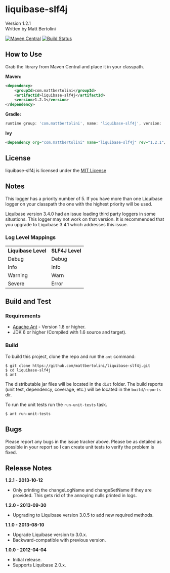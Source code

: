 # liquibase-slf4j
Version 1.2.1<br/>
Written by Matt Bertolini

[![Maven Central](https://maven-badges.herokuapp.com/maven-central/com.mattbertolini/liquibase-slf4j/badge.svg)](https://maven-badges.herokuapp.com/maven-central/com.mattbertolini/liquibase-slf4j)
[![Build Status](https://travis-ci.org/mattbertolini/liquibase-slf4j.svg?branch=master)](https://travis-ci.org/mattbertolini/liquibase-slf4j)

## How to Use
Grab the library from Maven Central and place it in your classpath.

**Maven:**

```xml
<dependency>
    <groupId>com.mattbertolini</groupId>
    <artifactId>liquibase-slf4j</artifactId>
    <version>1.2.1</version>
</dependency>
```

**Gradle:**

```groovy
runtime group: 'com.mattbertolini', name: 'liquibase-slf4j', version: '1.2.1'
```

**Ivy**

```xml
<dependency org="com.mattbertolini" name="liquibase-slf4j" rev="1.2.1"/>
```

## License
liquibase-slf4j is licensed under the [MIT License](http://www.opensource.org/licenses/mit-license.php)

## Notes
This logger has a priority number of 5. If you have more than one Liquibase logger on your classpath the one with the
highest priority will be used.

Liquibase version 3.4.0 had an issue loading third party loggers in some situations. This logger may not work on that 
version. It is recommended that you upgrade to Liquibase 3.4.1 which addresses this issue.

### Log Level Mappings

<table>
    <tr>
        <th>Liquibase Level</th>
        <th>SLF4J Level</th>
    </tr>
    <tr>
        <td>Debug</td>
        <td>Debug</td>
    </tr>
    <tr>
        <td>Info</td>
        <td>Info</td>
    </tr>
    <tr>
        <td>Warning</td>
        <td>Warn</td>
    </tr>
    <tr>
        <td>Severe</td>
        <td>Error</td>
    </tr>
</table>

## Build and Test
### Requirements
* [Apache Ant](http://ant.apache.org/) - Version 1.8 or higher.
* JDK 6 or higher (Compiled with 1.6 source and target).

### Build
To build this project, clone the repo and run the ```ant``` command:
```
$ git clone https://github.com/mattbertolini/liquibase-slf4j.git
$ cd liquibase-slf4j
$ ant
```

The distributable jar files will be located in the ```dist``` folder. The build reports (unit test, dependency,
coverage, etc.) will be located in the ```build/reports``` dir.

To run the unit tests run the ```run-unit-tests``` task.
```
$ ant run-unit-tests
```

## Bugs
Please report any bugs in the issue tracker above. Please be as detailed as possible in your report so I can create
unit tests to verify the problem is fixed.

## Release Notes

**1.2.1 - 2013-10-12**

* Only printing the changeLogName and changeSetName if they are provided. This gets rid of the annoying nulls printed
in logs.

**1.2.0 - 2013-09-30**

* Upgrading to Liquibase version 3.0.5 to add new required methods.

**1.1.0 - 2013-08-10**

* Upgrade Liquibase version to 3.0.x.
* Backward-compatible with previous version.

**1.0.0 - 2012-04-04**

* Initial release.
* Supports Liquibase 2.0.x.
